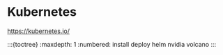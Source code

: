 # Kubernetes

<https://kubernetes.io/>

:::{toctree}
:maxdepth: 1
:numbered:
install
deploy
helm
nvidia
volcano
:::
